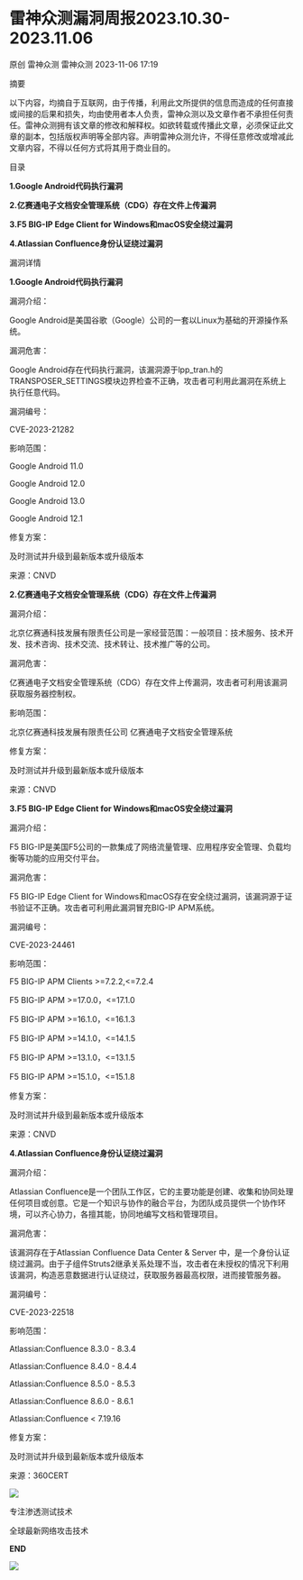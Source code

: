 #  雷神众测漏洞周报2023.10.30-2023.11.06   
原创 雷神众测  雷神众测   2023-11-06 17:19  
  
摘要  
  
  
以下内容，均摘自于互联网，由于传播，利用此文所提供的信息而造成的任何直接或间接的后果和损失，均由使用者本人负责，雷神众测以及文章作者不承担任何责任。雷神众测拥有该文章的修改和解释权。如欲转载或传播此文章，必须保证此文章的副本，包括版权声明等全部内容。声明雷神众测允许，不得任意修改或增减此文章内容，不得以任何方式将其用于商业目的。  
  
  
目录  
  
**1.Google Android代码执行漏洞**  
  
**2.亿赛通电子文档安全管理系统（CDG）存在文件上传漏洞**  
  
**3.F5 BIG-IP Edge Client for Windows和macOS安全绕过漏洞**  
  
**4.Atlassian Confluence身份认证绕过漏洞**  
  
  
漏洞详情  
  
**1.Google Android代码执行漏洞**  
  
  
漏洞介绍：  
  
Google Android是美国谷歌（Google）公司的一套以Linux为基础的开源操作系统。  
  
  
漏洞危害：  
  
Google Android存在代码执行漏洞，该漏洞源于lpp_tran.h的TRANSPOSER_SETTINGS模块边界检查不正确，攻击者可利用此漏洞在系统上执行任意代码。  
  
  
漏洞编号：  
  
CVE-2023-21282  
  
  
影响范围：  
  
Google Android 11.0  
  
Google Android 12.0  
  
Google Android 13.0  
  
Google Android 12.1  
  
  
修复方案：  
  
及时测试并升级到最新版本或升级版本  
  
  
来源：CNVD  
  
**2.亿赛通电子文档安全管理系统（CDG）存在文件上传漏洞**  
  
  
漏洞介绍：  
  
北京亿赛通科技发展有限责任公司是一家经营范围：一般项目：技术服务、技术开发、技术咨询、技术交流、技术转让、技术推广等的公司。  
  
  
漏洞危害：  
  
亿赛通电子文档安全管理系统（CDG）存在文件上传漏洞，攻击者可利用该漏洞获取服务器控制权。  
  
  
影响范围：  
  
北京亿赛通科技发展有限责任公司 亿赛通电子文档安全管理系统  
  
  
修复方案：  
  
及时测试并升级到最新版本或升级版本  
  
  
来源：CNVD  
  
  
**3.F5 BIG-IP Edge Client for Windows和macOS安全绕过漏洞**  
  
  
漏洞介绍：  
  
F5 BIG-IP是美国F5公司的一款集成了网络流量管理、应用程序安全管理、负载均衡等功能的应用交付平台。  
  
  
漏洞危害：  
  
F5 BIG-IP Edge Client for Windows和macOS存在安全绕过漏洞，该漏洞源于证书验证不正确。攻击者可利用此漏洞冒充BIG-IP APM系统。  
  
  
漏洞编号：  
  
CVE-2023-24461  
  
  
影响范围：  
  
F5 BIG-IP APM Clients >=7.2.2,<=7.2.4  
  
F5 BIG-IP APM >=17.0.0，<=17.1.0  
  
F5 BIG-IP APM >=16.1.0，<=16.1.3  
  
F5 BIG-IP APM >=14.1.0，<=14.1.5  
  
F5 BIG-IP APM >=13.1.0，<=13.1.5  
  
F5 BIG-IP APM >=15.1.0，<=15.1.8  
  
  
修复方案：  
  
及时测试并升级到最新版本或升级版本  
  
  
来源：CNVD  
  
**4.Atlassian Confluence身份认证绕过漏洞**  
  
  
漏洞介绍：  
  
Atlassian Confluence是一个团队工作区，它的主要功能是创建、收集和协同处理任何项目或创意。它是一个知识与协作的融合平台，为团队成员提供一个协作环境，可以齐心协力，各擅其能，协同地编写文档和管理项目。  
  
  
漏洞危害：  
  
该漏洞存在于Atlassian Confluence Data Center & Server 中，是一个身份认证绕过漏洞。由于子组件Struts2继承关系处理不当，攻击者在未授权的情况下利用该漏洞，构造恶意数据进行认证绕过，获取服务器最高权限，进而接管服务器。  
  
  
漏洞编号：  
  
CVE-2023-22518  
  
  
影响范围：  
  
Atlassian:Confluence 8.3.0 - 8.3.4   
  
Atlassian:Confluence 8.4.0 - 8.4.4   
  
Atlassian:Confluence 8.5.0 - 8.5.3   
  
Atlassian:Confluence 8.6.0 - 8.6.1   
  
Atlassian:Confluence < 7.19.16  
  
  
修复方案：  
  
及时测试并升级到最新版本或升级版本  
  
  
来源：360CERT  
  
  
  
  
  
  
![](https://mmbiz.qpic.cn/mmbiz_jpg/HxO8NorP4JVPFpnaicobfaZBErTgaSO7TnsMU3lEdtTuk9hZNIYbVmXErATh74JTvkaGdKiaJkzLiaLjw4HPclBRQ/640?wx_fmt=jpeg "")  
  
专注渗透测试技术  
  
全球最新网络攻击技术  
  
  
**END**  
  
![](https://mmbiz.qpic.cn/mmbiz_jpg/HxO8NorP4JVPFpnaicobfaZBErTgaSO7Tz8fw6BrJKJibFLfFl0hee6kKnNgx47ibsMMqa1tNTVMGtupkoMrYhYqA/640?wx_fmt=jpeg "")  
  
  
  
